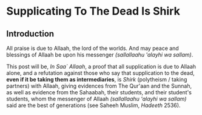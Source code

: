 # **Supplicating To The Dead Is Shirk**

## Introduction

All praise is due to Allaah, the lord of the worlds. And may peace and blessings of Allaah be upon his messenger *(sallallaahu 'alayhi wa sallam)*.

This post will be, *In Saa` Allaah*, a proof that all supplication is due to Allaah alone, and a refutation against those who say that supplication to the dead, **even if it be taking them as intermediaries**, is *Shirk* (polytheism / taking partners) with Allaah, giving evidences from The Qur'aan and the Sunnah, as well as evidence from the Sahaabah, their students, and their student's students, whom the messenger of Allaah *(sallallaahu 'alayhi wa sallam)* said are the best of generations (see Saheeh Muslim, *Hadeeth* 2536).
